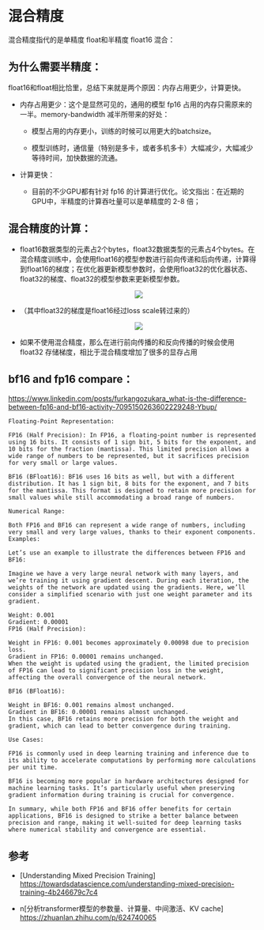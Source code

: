 # 混合精度


混合精度指代的是单精度 float和半精度 float16 混合：

## 为什么需要半精度：

float16和float相比恰里，总结下来就是两个原因：内存占用更少，计算更快。

* 内存占用更少：这个是显然可见的，通用的模型 fp16 占用的内存只需原来的一半。memory-bandwidth 减半所带来的好处：

    * 模型占用的内存更小，训练的时候可以用更大的batchsize。
    
    * 模型训练时，通信量（特别是多卡，或者多机多卡）大幅减少，大幅减少等待时间，加快数据的流通。

* 计算更快：
    
    * 目前的不少GPU都有针对 fp16 的计算进行优化。论文指出：在近期的GPU中，半精度的计算吞吐量可以是单精度的 2-8 倍；



## 混合精度的计算：

* float16数据类型的元素占2个bytes，float32数据类型的元素占4个bytes。在混合精度训练中，会使用float16的模型参数进行前向传递和后向传递，计算得到float16的梯度；在优化器更新模型参数时，会使用float32的优化器状态、float32的梯度、float32的模型参数来更新模型参数。


    <div align=center><image src= "./static/1_htZ4PF2fZ0ttJ5HdsIaAbQ.webp" ></image><div>

* （其中float32的梯度是float16经过loss scale转过来的）

    <div align=center><image src= "./static/Snipaste_2023-09-18_17-25-50.png" ></image><div>

* 如果不使用混合精度，那么在进行前向传播的和反向传播的时候会使用 float32 存储梯度，相比于混合精度增加了很多的显存占用




## bf16 and fp16 compare：


https://www.linkedin.com/posts/furkangozukara_what-is-the-difference-between-fp16-and-bf16-activity-7095150263602229248-Ybup/

    Floating-Point Representation:

    FP16 (Half Precision): In FP16, a floating-point number is represented using 16 bits. It consists of 1 sign bit, 5 bits for the exponent, and 10 bits for the fraction (mantissa). This limited precision allows a wide range of numbers to be represented, but it sacrifices precision for very small or large values.

    BF16 (BFloat16): BF16 uses 16 bits as well, but with a different distribution. It has 1 sign bit, 8 bits for the exponent, and 7 bits for the mantissa. This format is designed to retain more precision for small values while still accommodating a broad range of numbers.

    Numerical Range:

    Both FP16 and BF16 can represent a wide range of numbers, including very small and very large values, thanks to their exponent components.
    Examples:

    Let’s use an example to illustrate the differences between FP16 and BF16:

    Imagine we have a very large neural network with many layers, and we’re training it using gradient descent. During each iteration, the weights of the network are updated using the gradients. Here, we’ll consider a simplified scenario with just one weight parameter and its gradient.

    Weight: 0.001
    Gradient: 0.00001
    FP16 (Half Precision):

    Weight in FP16: 0.001 becomes approximately 0.00098 due to precision loss.
    Gradient in FP16: 0.00001 remains unchanged.
    When the weight is updated using the gradient, the limited precision of FP16 can lead to significant precision loss in the weight, affecting the overall convergence of the neural network.

    BF16 (BFloat16):

    Weight in BF16: 0.001 remains almost unchanged.
    Gradient in BF16: 0.00001 remains almost unchanged.
    In this case, BF16 retains more precision for both the weight and gradient, which can lead to better convergence during training.

    Use Cases:

    FP16 is commonly used in deep learning training and inference due to its ability to accelerate computations by performing more calculations per unit time.

    BF16 is becoming more popular in hardware architectures designed for machine learning tasks. It’s particularly useful when preserving gradient information during training is crucial for convergence.

    In summary, while both FP16 and BF16 offer benefits for certain applications, BF16 is designed to strike a better balance between precision and range, making it well-suited for deep learning tasks where numerical stability and convergence are essential.



## 参考

* [Understanding Mixed Precision Training] https://towardsdatascience.com/understanding-mixed-precision-training-4b246679c7c4

* n[分析transformer模型的参数量、计算量、中间激活、KV cache] https://zhuanlan.zhihu.com/p/624740065